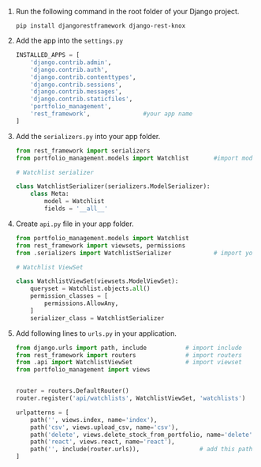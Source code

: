 1. Run the following command in the root folder of your Django project.

	`pip install djangorestframework django-rest-knox`
	
2. Add the app into the `settings.py`

	```python
	INSTALLED_APPS = [
		'django.contrib.admin',
		'django.contrib.auth',
		'django.contrib.contenttypes',
		'django.contrib.sessions',
		'django.contrib.messages',
		'django.contrib.staticfiles',
		'portfolio_management',
		'rest_framework',				#your app name
	]
	```
	
	
	
3. Add the `serializers.py` into your app folder.

	```python
	from rest_framework import serializers
	from portfolio_management.models import Watchlist 		#import models in your project
	
	# Watchlist serializer
	
	class WatchlistSerializer(serializers.ModelSerializer):
		class Meta:
			model = Watchlist
			fields = '__all__'
	```
	
	


4. Create `api.py` file in your app folder.

	```python
	from portfolio_management.models import Watchlist
	from rest_framework import viewsets, permissions
	from .serializers import WatchlistSerializer			# import yout serializers
	
	# Watchlist ViewSet
	
	class WatchlistViewSet(viewsets.ModelViewSet):
		queryset = Watchlist.objects.all()
		permission_classes = [
			permissions.AllowAny,
		]
		serializer_class = WatchlistSerializer
	```
	
	


5. Add following lines to `urls.py` in your application.

	```python
	from django.urls import path, include			# import include
	from rest_framework import routers				# import routers
	from .api import WatchlistViewSet				# import viewset
	from portfolio_management import views
	
	
	router = routers.DefaultRouter()										# router
	router.register('api/watchlists', WatchlistViewSet, 'watchlists')		# register
	
	urlpatterns = [
		path('', views.index, name='index'),
		path('csv', views.upload_csv, name='csv'),
		path('delete', views.delete_stock_from_portfolio, name='delete'),
		path('react', views.react, name='react'),
		path('', include(router.urls)),					# add this path
	]
	```


​	
